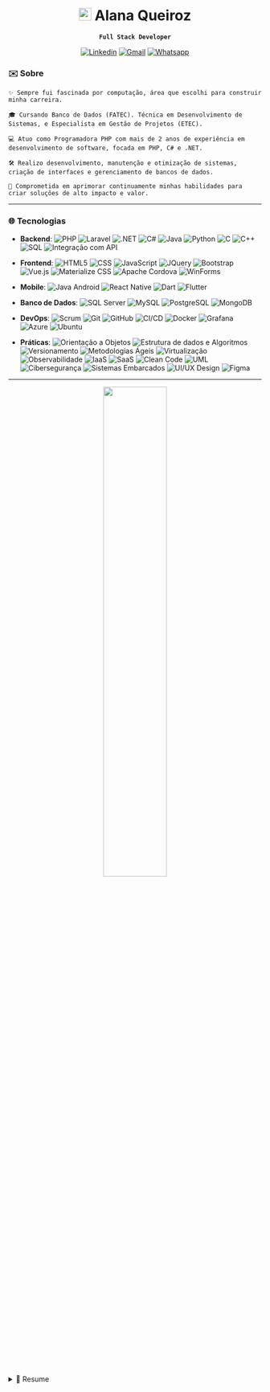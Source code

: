 <h1 align="center"><img src="https://raw.githubusercontent.com/Tarikul-Islam-Anik/Animated-Fluent-Emojis/master/Emojis/People%20with%20professions/Woman%20Technologist%20Light%20Skin%20Tone.png" alt="Woman Technologist Light Skin Tone" width="25" height="25" /> Alana Queiroz</h1>

<div align="center">
<p>

**`Full Stack Developer`**

[![Linkedin](https://img.shields.io/badge/-in/alanaqueirozb-6940c5?style=flat-square&logo=Linkedin&logoColor=white)](https://www.linkedin.com/in/alanaqueirozb/) 
[![Gmail](https://img.shields.io/badge/-alanaqueirozb@gmail.com-6940c5?style=flat-square&logo=Gmail&logoColor=white&link=mailto:alanaqueirozb@gmail.com)](mailto:alanaqueirozb@gmail.com)
[![Whatsapp](https://img.shields.io/badge/-5514991074570-6940c5?style=flat-square&logo=whatsapp&logoColor=white)](http://wa.me/5514991074570)
</p>
</div>

<h3><strong>✉️ Sobre</strong></h3>

```
✨ Sempre fui fascinada por computação, área que escolhi para construir minha carreira.

🎓 Cursando Banco de Dados (FATEC). Técnica em Desenvolvimento de Sistemas, e Especialista em Gestão de Projetos (ETEC).

💻 Atuo como Programadora PHP com mais de 2 anos de experiência em desenvolvimento de software, focada em PHP, C# e .NET.

🛠️ Realizo desenvolvimento, manutenção e otimização de sistemas, criação de interfaces e gerenciamento de bancos de dados.

🚀 Comprometida em aprimorar continuamente minhas habilidades para criar soluções de alto impacto e valor.
```

---

<h3><strong>🌐 Tecnologias</strong></h3>

- **Backend**:
![PHP](https://img.shields.io/badge/-PHP-2e2e2e?style=flat&logo=PHP)
![Laravel](https://img.shields.io/badge/-Laravel-2e2e2e?style=flat&logo=Laravel)
![.NET](https://img.shields.io/badge/-.NET-2e2e2e?style=flat&logo=dotnet)
![C#](https://img.shields.io/badge/C%23-333333.svg?style=flat&logo=C%2B%2B&logoColor=9a4993)
![Java](https://img.shields.io/badge/-Java-333333?style=flat&logo=openjdk&logoColor=F80000)
![Python](https://img.shields.io/badge/-Python-333333?style=flat&logo=python)
![C](https://img.shields.io/badge/-C-333333?style=flat&logo=C)
![C++](https://img.shields.io/badge/-C++-333333?style=flat&logo=C%2B%2B&logoColor=00599C)
![SQL](https://img.shields.io/badge/-SQL-333333?style=flat)
![Integração com API](https://img.shields.io/badge/-Integração_com_APIs-333333?style=flat&logo=postman)

- **Frontend**:
![HTML5](https://img.shields.io/badge/-HTML-333333?style=flat&logo=HTML5)
![CSS](https://img.shields.io/badge/-CSS-333333?style=flat&logo=CSS3&logoColor=1572B6)
![JavaScript](https://img.shields.io/badge/-JavaScript-333333?style=flat&logo=javascript)
![JQuery](https://img.shields.io/badge/-JQuery-333333?style=flat&logo=jquery)
![Bootstrap](https://img.shields.io/badge/-Bootstrap-333333?style=flat&logo=bootstrap)
![Vue.js](https://img.shields.io/badge/-Vue.js-333333?style=flat&logo=vuedotjs)
![Materialize CSS](https://img.shields.io/badge/-Materialize_CSS-333333?style=flat&logo=material-design)
![Apache Cordova](https://img.shields.io/badge/-Apache_Cordova-333333?style=flat&logo=apachecordova)
![WinForms](https://img.shields.io/badge/-WinForms-333333?style=flat)

- **Mobile**:
![Java Android](https://img.shields.io/badge/-Java%20Android-333333?style=flat&logo=android)
![React Native](https://img.shields.io/badge/-React%20Native-333333?style=flat&logo=react)
![Dart](https://img.shields.io/badge/-Dart-333333?style=flat&logo=Dart&logoColor=00579E)
![Flutter](https://img.shields.io/badge/-Flutter-333333?style=flat&logo=Flutter&logoColor=13B9FD)

- **Banco de Dados**:
![SQL Server](https://img.shields.io/badge/SQL_Server-333333?style=flat)
![MySQL](https://img.shields.io/badge/-MySQL-333333?style=flat&logo=mysql)
![PostgreSQL](https://img.shields.io/badge/-PostgreSQL-333333?style=flat&logo=postgresql)
![MongoDB](https://img.shields.io/badge/-MongoDB-333333?style=flat&logo=mongodb)

- **DevOps**:
![Scrum](https://img.shields.io/badge/-Scrum-333333?style=flat&logo=scrumalliance)
![Git](https://img.shields.io/badge/-Git-333333?style=flat&logo=git)
![GitHub](https://img.shields.io/badge/-GitHub-333333?style=flat&logo=github)
![CI/CD](https://img.shields.io/badge/-CI/CD-333333?style=flat&logo=githubactions)
![Docker](https://img.shields.io/badge/-Docker-333333?style=flat&logo=docker)
![Grafana](https://img.shields.io/badge/-Grafana-333333?style=flat&logo=grafana)
![Azure](https://img.shields.io/badge/-Azure-333333?style=flat)
![Ubuntu](https://img.shields.io/badge/-Ubuntu-333333?style=flat&logo=ubuntu)


- **Práticas**:
![Orientação a Objetos](https://img.shields.io/badge/-Orientação_a_Objetos-333333?style=flat&logo=codeforces)
![Estrutura de dados e Algoritmos](https://img.shields.io/badge/-Estrutura_de_dados_e_Algoritmos-333333?style=flat&logo=leetcode)
![Versionamento](https://img.shields.io/badge/-Versionamento-333333?style=flat&logo=git)
![Metodologias Ágeis](https://img.shields.io/badge/-Metodologias_Ágeis-333333?style=flat)
![Virtualização](https://img.shields.io/badge/-Virtualização-333333?style=flat)
![Observabilidade](https://img.shields.io/badge/-Observabilidade-333333?style=flat)
![IaaS](https://img.shields.io/badge/-IaaS-333333?style=flat)
![SaaS](https://img.shields.io/badge/-SaaS-333333?style=flat)
![Clean Code](https://img.shields.io/badge/-Clean_Code-333333?style=flat)
![UML](https://img.shields.io/badge/-UML-333333?style=flat&logo=uml)
![Cibersegurança](https://img.shields.io/badge/-Cibersegurança-333333?style=flat)
![Sistemas Embarcados](https://img.shields.io/badge/-Sistemas_Embarcados-333333?style=flat)
![UI/UX Design](https://img.shields.io/badge/-UI/UX_Design-333333?style=flat)
![Figma](https://img.shields.io/badge/-Figma-333333?style=flat&logo=figma)
</p>
</p>

---

<div align="center">
  <img width="50%" src="https://github-readme-stats.vercel.app/api/top-langs/?username=alanaqueiroz&layout=compact&hide_border=true&title_color=8f00ff&text_color=ffffff&bg_color=0d1117"/>
</div>

</br>

<details>
  <summary>📃 Resume</summary>

## Education

- 📖 **Major in Database**\
📆 2024 - 2027\
📍 **FATEC - São Paulo State Technological College** - Brazil

- 📖 **Specialization in Projects Management**\
📆 2024 - 2024\
📍 **ETEC - São Paulo State Technical School** - Brazil

- 📖 **Technical degree in Systems Development**\
📆 2023 - 2024\
📍 **ETEC - São Paulo State Technical School** - Brazil

## Experience

- 👨‍💻 **Software Developer | PHP - JavaScript**\
📆 dec/2024 - Present\
📍 **HCosta** - Brazil

- 👨‍💻 **Full Stack Developer | C# - .NET - JavaScript**\
📆 sep/2024 - nov/2024\
📍 **Aucom Informática** - Brazil

- 👨‍💻 **Full Stack Developer | JavaScript - React Native**\
📆 nov/2023 - sep/2024\
📍 **ENGAGEathon** - Philadelphia, United States

